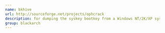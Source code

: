 ```yaml
---
name: bkhive
url: http://sourceforge.net/projects/ophcrack
description: for dumping the syskey bootkey from a Windows NT/2K/XP system hive. URL : http://sourceforge.net/projects/ophcrack Groups : blackarch blackarch-cracker
group: blackarch
---
```

